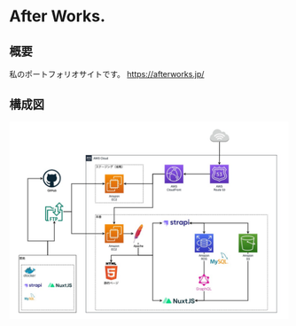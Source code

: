 # After Works.

## 概要

私のポートフォリオサイトです。
https://afterworks.jp/

## 構成図

![構成図](readme/img/configuration_diagram.jpg)

